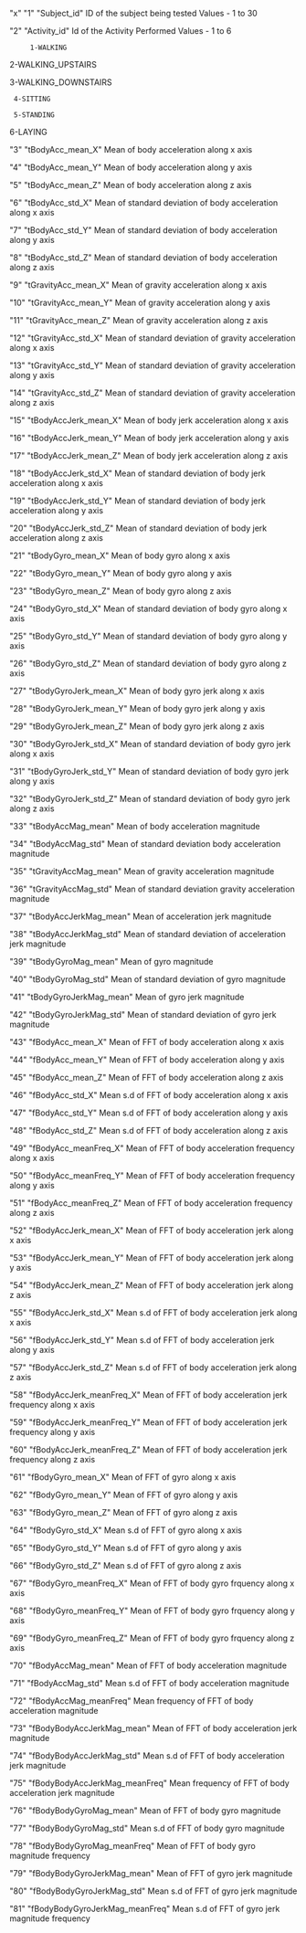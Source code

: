 "x"
"1"	"Subject_id" 
	 ID of the subject being tested 
 	 Values - 1 to 30 

"2"	"Activity_id"  Id of the Activity Performed
         Values - 1 to 6

         1-WALKING
	 
2-WALKING_UPSTAIRS
	 
3-WALKING_DOWNSTAIRS

	 4-SITTING

	 5-STANDING
	 
6-LAYING


"3"	"tBodyAcc_mean_X"
	 Mean of body acceleration along x axis

"4"	"tBodyAcc_mean_Y"
	 Mean of body acceleration along y axis

"5"	"tBodyAcc_mean_Z"
	 Mean of body acceleration along z axis

"6"	"tBodyAcc_std_X"
	 Mean of standard deviation of body acceleration along x axis

"7"	"tBodyAcc_std_Y"
	 Mean of standard deviation of body acceleration along y axis

"8"	"tBodyAcc_std_Z"
	 Mean of standard deviation of body acceleration along z axis

"9"	"tGravityAcc_mean_X"
	 Mean of gravity acceleration along x axis

"10"	"tGravityAcc_mean_Y"
	 Mean of gravity acceleration along y axis

"11"	"tGravityAcc_mean_Z"
	 Mean of gravity acceleration along z axis

"12"	"tGravityAcc_std_X"
	 Mean of standard deviation of gravity acceleration along x axis

"13"	"tGravityAcc_std_Y"
	 Mean of standard deviation of gravity acceleration along y axis

"14"	"tGravityAcc_std_Z"
	 Mean of standard deviation of gravity acceleration along z axis

"15"	"tBodyAccJerk_mean_X"
	 Mean of body jerk acceleration along x axis

"16"	"tBodyAccJerk_mean_Y"
	 Mean of body jerk acceleration along y axis

"17"	"tBodyAccJerk_mean_Z"
	 Mean of body jerk acceleration along z axis

"18"	"tBodyAccJerk_std_X"
	 Mean of standard deviation of body jerk acceleration along x axis

"19"	"tBodyAccJerk_std_Y"
	 Mean of standard deviation of body jerk acceleration along y axis

"20"	"tBodyAccJerk_std_Z"
	 Mean of standard deviation of body jerk acceleration along z axis

"21"	"tBodyGyro_mean_X"
	 Mean of body gyro along x axis

"22"	"tBodyGyro_mean_Y"
	 Mean of body gyro along y axis

"23"	"tBodyGyro_mean_Z"
	 Mean of body gyro along z axis

"24"	"tBodyGyro_std_X"
	 Mean of standard deviation of body gyro along x axis

"25"	"tBodyGyro_std_Y"
	 Mean of standard deviation of body gyro along y axis

"26"	"tBodyGyro_std_Z"
	 Mean of standard deviation of body gyro along z axis

"27"	"tBodyGyroJerk_mean_X"
	 Mean of body gyro jerk along x axis

"28"	"tBodyGyroJerk_mean_Y"
	 Mean of body gyro jerk along y axis

"29"	"tBodyGyroJerk_mean_Z"
	 Mean of body gyro jerk along z axis

"30"	"tBodyGyroJerk_std_X"
	 Mean of standard deviation of body gyro jerk along x axis

"31"	"tBodyGyroJerk_std_Y"
	 Mean of standard deviation of body gyro jerk along y axis

"32"	"tBodyGyroJerk_std_Z"
	 Mean of standard deviation of body gyro jerk along z axis

"33"	"tBodyAccMag_mean"
	 Mean of body acceleration magnitude 

"34"	"tBodyAccMag_std"
	 Mean of standard deviation body acceleration magnitude 

"35"	"tGravityAccMag_mean"
	 Mean of gravity acceleration magnitude 

"36"	"tGravityAccMag_std"
	 Mean of standard deviation gravity acceleration magnitude 

"37"	"tBodyAccJerkMag_mean"
	 Mean of acceleration jerk magnitude 

"38"	"tBodyAccJerkMag_std"
	 Mean of standard deviation of acceleration jerk magnitude

"39"	"tBodyGyroMag_mean"
	 Mean of gyro magnitude 

"40"	"tBodyGyroMag_std"
	 Mean of standard deviation of gyro magnitude 

"41"	"tBodyGyroJerkMag_mean"
	 Mean of gyro jerk magnitude 

"42"	"tBodyGyroJerkMag_std"
	 Mean of standard deviation of gyro jerk magnitude 

"43"	"fBodyAcc_mean_X"
	 Mean of FFT of body acceleration along x axis

"44"	"fBodyAcc_mean_Y"
	 Mean of FFT of body acceleration along y axis

"45"	"fBodyAcc_mean_Z"
	 Mean of FFT of body acceleration along z axis

"46"	"fBodyAcc_std_X"
	 Mean s.d of FFT of body acceleration along x axis

"47"	"fBodyAcc_std_Y"
	 Mean s.d of FFT of body acceleration along y axis

"48"	"fBodyAcc_std_Z"
	 Mean s.d of FFT of body acceleration along z axis

"49"	"fBodyAcc_meanFreq_X"
	 Mean of FFT of body acceleration frequency along x axis

"50"	"fBodyAcc_meanFreq_Y"
	 Mean of FFT of body acceleration frequency along y axis

"51"	"fBodyAcc_meanFreq_Z"
	 Mean of FFT of body acceleration frequency along z axis

"52"	"fBodyAccJerk_mean_X"
	 Mean of FFT of body acceleration jerk along x axis

"53"	"fBodyAccJerk_mean_Y"
	 Mean of FFT of body acceleration jerk along y axis

"54"	"fBodyAccJerk_mean_Z"
	 Mean of FFT of body acceleration jerk along z axis

"55"	"fBodyAccJerk_std_X"
	 Mean s.d of FFT of body acceleration jerk along x axis

"56"	"fBodyAccJerk_std_Y"
	 Mean s.d of FFT of body acceleration jerk along y axis

"57"	"fBodyAccJerk_std_Z"
	 Mean s.d of FFT of body acceleration jerk along z axis

"58"	"fBodyAccJerk_meanFreq_X"
	 Mean of FFT of body acceleration jerk frequency along x axis

"59"	"fBodyAccJerk_meanFreq_Y"
	 Mean of FFT of body acceleration jerk frequency along y axis

"60"	"fBodyAccJerk_meanFreq_Z"
	 Mean of FFT of body acceleration jerk frequency along z axis

"61"	"fBodyGyro_mean_X"
	 Mean of FFT of gyro along x axis

"62"	"fBodyGyro_mean_Y"
	 Mean of FFT of gyro along y axis

"63"	"fBodyGyro_mean_Z"
	 Mean of FFT of gyro along z axis

"64"	"fBodyGyro_std_X"
	 Mean s.d of FFT of gyro along x axis

"65"	"fBodyGyro_std_Y"
	 Mean s.d of FFT of gyro along y axis

"66"	"fBodyGyro_std_Z"
	 Mean s.d of FFT of gyro along z axis

"67"	"fBodyGyro_meanFreq_X"
	 Mean of FFT of body gyro frquency along x axis

"68"	"fBodyGyro_meanFreq_Y"
	 Mean of FFT of body gyro frquency along y axis

"69"	"fBodyGyro_meanFreq_Z"
	 Mean of FFT of body gyro frquency along z axis

"70"	"fBodyAccMag_mean"
	 Mean of FFT of body acceleration magnitude

"71"	"fBodyAccMag_std"
	 Mean s.d of FFT of body acceleration magnitude

"72"	"fBodyAccMag_meanFreq"
	 Mean frequency of FFT of body acceleration magnitude

"73"	"fBodyBodyAccJerkMag_mean"
	 Mean of FFT of body acceleration jerk magnitude

"74"	"fBodyBodyAccJerkMag_std"
	 Mean s.d of FFT of body acceleration jerk magnitude

"75"	"fBodyBodyAccJerkMag_meanFreq"
	 Mean frequency of FFT of body acceleration jerk magnitude

"76"	"fBodyBodyGyroMag_mean"
	 Mean of FFT of body gyro magnitude

"77"	"fBodyBodyGyroMag_std"
	 Mean s.d of FFT of body gyro magnitude

"78"	"fBodyBodyGyroMag_meanFreq"
	 Mean of FFT of body gyro magnitude frequency

"79"	"fBodyBodyGyroJerkMag_mean"
	 Mean of FFT of gyro jerk magnitude

"80"	"fBodyBodyGyroJerkMag_std"
	 Mean s.d of FFT of gyro jerk magnitude

"81"	"fBodyBodyGyroJerkMag_meanFreq"
	 Mean s.d of FFT of gyro jerk magnitude frequency